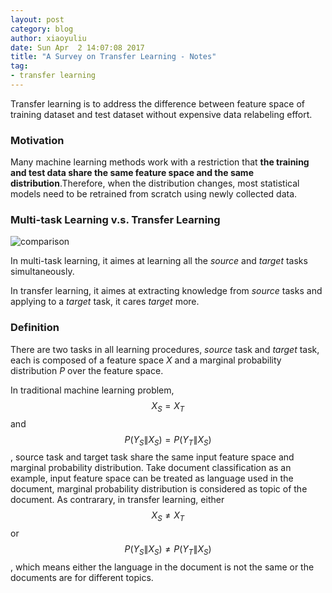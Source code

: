 ```yaml
---
layout: post
category: blog
author: xiaoyuliu
date: Sun Apr  2 14:07:08 2017
title: "A Survey on Transfer Learning - Notes"
tag:
- transfer learning
---
```


Transfer learning is to address the difference between feature space of training dataset and test dataset without expensive data relabeling effort.

### Motivation

Many machine learning methods work with a restriction that **the training and test data share the same feature space and the same distribution**.Therefore, when the distribution changes, most statistical models need to be retrained from scratch using newly collected data.

### Multi-task Learning v.s. Transfer Learning

![comparison][1]

In multi-task learning, it aimes at learning all the *source* and *target* tasks simultaneously.

In transfer learning, it aimes at extracting knowledge from *source* tasks and applying to a *target* task, it cares *target* more.

### Definition

There are two tasks in all learning procedures, *source* task and *target* task, each is composed of a feature space *X* and a marginal probability distribution *P* over the feature space. 

In traditional machine learning problem, $$X_S = X_T$$ and $$P(Y_S\|X_S) = P(Y_T\|X_S)$$, source task and target task share the same input feature space and marginal probability distribution. Take document classification as an example, input feature space can be treated as language used in the document, marginal probability distribution is considered as topic of the document. As contrarary, in transfer learning, either $$X_S \neq X_T$$ or $$P(Y_S\|X_S) \neq P(Y_T\|X_S)$$, which means either the language in the document is not the same or the documents are for different topics.








[1]: https://cl.ly/0R1l0620011Q/Image%202017-04-02%20at%205.42.26%20PM.png